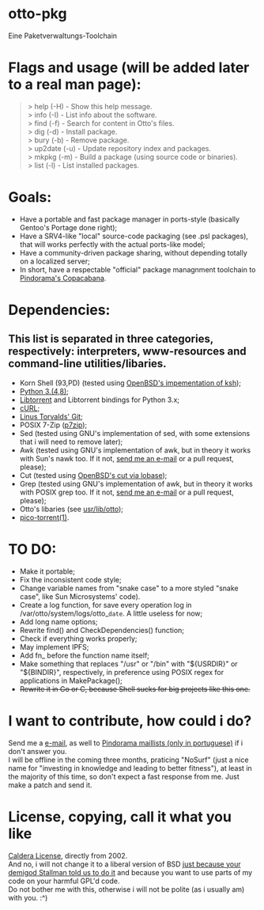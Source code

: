 # otto-pkg
Eine Paketverwaltungs-Toolchain

# Flags and usage (will be added later to a real man page):
> \>  help (-H)    - Show this help message.  
> \>  info (-I)    - List info about the software.  
> \>  find (-f)    - Search for content in Otto's files.  
> \>  dig  (-d)    - Install package.  
> \>  bury (-b)    - Remove package.  
> \>  up2date (-u) - Update repository index and packages.  
> \>  mkpkg (-m)   - Build a package (using source code or binaries).  
> \>  list  (-l)   - List installed packages.
 
# Goals:
+ Have a portable and fast package manager in ports-style (basically Gentoo's Portage done right);
+ Have a SRV4-like "local" source-code packaging (see .psl packages), that will works perfectly with the actual ports-like model;
+ Have a community-driven package sharing, without depending totally on a localized server;
+ In short, have a respectable "official" package managnment toolchain to [Pindorama's Copacabana](http://projeto-pindorama.neocities.org/_projetos/copacabana.html).  

# Dependencies:
## This list is separated in three categories, respectively: interpreters, www-resources and command-line utilities/libaries.
+ Korn Shell (93,PD) (tested using [OpenBSD's impementation of ksh](http://github.com/ibara/oksh));
+ [Python 3.(4,8)](http://www.python.org/);
+ [Libtorrent](http://libtorrent.org/) and Libtorrent bindings for Python 3.x;
+ [cURL](http://curl.se/);
+ [Linus Torvalds' Git](http://git-scm.com/);
+ POSIX 7-Zip ([p7zip](http://sourceforge.net/projects/p7zip/));
+ Sed (tested using GNU's implementation of sed, with some extensions that i will need to remove later);
+ Awk (tested using GNU's implementation of awk, but in theory it works with Sun's nawk too. If it not, [send me an e-mail](mailto:luiz.antonio.rangel@bol.com.br) or a pull request, please);
+ Cut (tested using [OpenBSD's cut via lobase](http://github.com/ataraxialinux/lobase/tree/master/usr.bin/cut));
+ Grep (tested using GNU's implementation of awk, but in theory it works with POSIX grep too. If it not, [send me an e-mail](mailto:luiz.antonio.rangel@bol.com.br) or a pull request, please);
+ Otto's libaries (see [usr/lib/otto](http://github.com/luiztheblues/otto-pkg/tree/master/usr/lib/otto));
+ [pico-torrent(1)](http://github.com/luiztheblues/otto-pkg/blob/master/usr/bin/pico-torrent).

# TO DO:
+ Make it portable;
+ Fix the inconsistent code style;
+ Change variable names from "snake case" to a more styled "snake case", like Sun Microsystems' code).
+ Create a log function, for save every operation log in /var/otto/system/logs/otto_`date`. A little useless for now;
+ Add long name options;
+ Rewrite find() and CheckDependencies() function;
+ Check if everything works properly;
+ May implement IPFS;
+ Add fn_ before the function name itself;
+ Make something that replaces "/usr" or "/bin" with "${USRDIR}" or "${BINDIR}", respectively, in preference using POSIX regex for applications in MakePackage();
+ ~~Rewrite it in Go or C, because Shell sucks for big projects like this one.~~

# I want to contribute, how could i do?
Send me a [e-mail](mailto:luiz.antonio.rangel@bol.com.br), as well to [Pindorama maillists (only in portuguese)](mailto:pindorama-users@googlegroups.com) if i don't answer you.  
I will be offline in the coming three months, praticing "NoSurf" (just a nice name for "investing in knowledge and leading to better fitness"), at least in the majority of this time, so don't expect a fast response from me. Just make a patch and send it.

# License, copying, call it what you like
[Caldera License](http://projeto-pindorama.neocities.org/_arquivos/licencas/copycenter/CALDERA_LICENSE.html), directly from 2002.  
And no, i will not change it to a liberal version of BSD [just because your demigod Stallman told us to do it](http://www.gnu.org/licenses/bsd.en.html) and because you want to use parts of my code on your harmful GPL'd code.  
Do not bother me with this, otherwise i will not be polite (as i usually am) with you. :^)